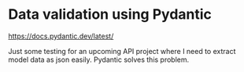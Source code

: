 Data validation using Pydantic
==============================

<https://docs.pydantic.dev/latest/>

Just some testing for an upcoming API project where I need to extract model data as json easily. Pydantic solves this problem.